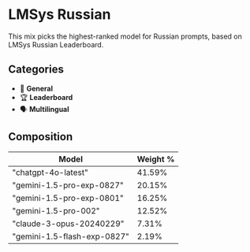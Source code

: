 # LMSys Russian

This mix picks the highest-ranked model for Russian prompts, based on LMSys Russian Leaderboard.

## Categories

- 💬 **General**
- 🏆 **Leaderboard**
- 🗣️ **Multilingual**

## Composition

| Model                       | Weight % |
| --------------------------- | -------- |
| "chatgpt-4o-latest"         | 41.59%   |
| "gemini-1.5-pro-exp-0827"   | 20.15%   |
| "gemini-1.5-pro-exp-0801"   | 16.25%   |
| "gemini-1.5-pro-002"        | 12.52%   |
| "claude-3-opus-20240229"    | 7.31%    |
| "gemini-1.5-flash-exp-0827" | 2.19%    |
